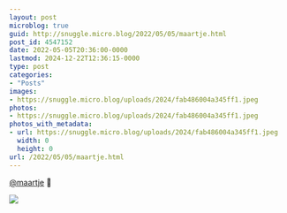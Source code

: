 ```yaml
---
layout: post
microblog: true
guid: http://snuggle.micro.blog/2022/05/05/maartje.html
post_id: 4547152
date: 2022-05-05T20:36:00-0000
lastmod: 2024-12-22T12:36:15-0000
type: post
categories:
- "Posts"
images:
- https://snuggle.micro.blog/uploads/2024/fab486004a345ff1.jpeg
photos:
- https://snuggle.micro.blog/uploads/2024/fab486004a345ff1.jpeg
photos_with_metadata:
- url: https://snuggle.micro.blog/uploads/2024/fab486004a345ff1.jpeg
  width: 0
  height: 0
url: /2022/05/05/maartje.html
---
```

<p><span class="h-card" translate="no"><a href="https://blahaj.social/@maartje" class="u-url mention">@<span>maartje</span></a></span> 🤔</p>

<img src="uploads/2024/fab486004a345ff1.jpeg">
